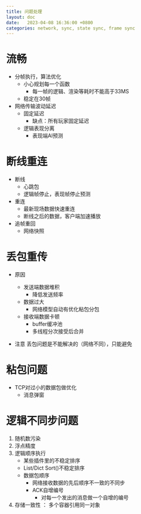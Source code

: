 ```yaml
---
title: 问题处理
layout: doc
date:   2023-04-08 16:36:00 +0800
categories: network, sync, state sync, frame sync
---
```


# 流畅
- 分帧执行，算法优化
	- 小心规划每一个函数
		- 每一帧的逻辑、渲染等耗时不能高于33MS
	- 稳定在30帧
- 网络传输波动延迟
	- 固定延迟
		- 缺点：所有玩家固定延迟
	- 逻辑表现分离
		- 表现端AI预测

# 断线重连
- 断线
	- 心跳包
	- 逻辑帧停止，表现帧停止预测
- 重连
	- 最新现场数据快速重连
	- 断线之后的数据，客户端加速播放
- 追帧重回
	- 网络快照

# 丢包重传

- 原因
	- 发送端数据堆积
		- 降低发送频率
	- 数据过大
		- 网络模型自动有优化粘包分包
	- 接收端数据卡顿
		- buffer缓冲池
		- 多线程分次接受后合并

- 注意
 丢包问题是不能解决的（网络不同），只能避免


# 粘包问题

- TCP对过小的数据包做优化
	- 消息弹窗
	


# 逻辑不同步问题
1. 随机数污染
2. 浮点精度
3. 逻辑顺序执行
	- 某些插件里的不稳定排序
	- List/Dict Sort()不稳定排序
	- 数据包顺序
		- 网络接收数据的先后顺序不一致的不同步
		- ACK自增编号
			- 对每一个发出的消息做一个自增的编号
4. 存储一致性 ： 多个容器引用同一对象